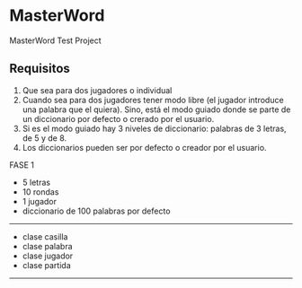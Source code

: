 # MasterWord
MasterWord Test Project

## Requisitos

1. Que sea para dos jugadores o individual
2. Cuando sea para dos jugadores tener modo libre (el jugador introduce una palabra que el quiera). Sino, está el modo guiado donde se parte de un diccionario por defecto o crerado por el usuario. 
3. Si es el modo guiado hay 3 niveles de diccionario: palabras de 3 letras, de 5 y de 8.
4. Los diccionarios pueden ser por defecto o creador por el usuario. 

FASE 1
- 5 letras
- 10 rondas
- 1 jugador
- diccionario de 100 palabras por defecto
-----------
- clase casilla
- clase palabra
- clase jugador
- clase partida
-----------



